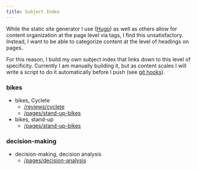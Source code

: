 ```yaml
---
title: Subject Index
---
```


While the static site generator I use ([Hugo](https://gohugo.io/)) as well as others allow for content organization at the page level via tags, I find this unsatisfactory. Instead, I want to be able to categorize content at the level of headings on pages.

For this reason, I build my own subject index that links down to this level of specificity. Currently I am manually building it, but as content scales I will write a script to do it automatically before I push (see [git hooks](https://githooks.com/#:~:text=Git%20hooks%20are%20scripts%20that,limited%20by%20a%20developer's%20imagination.)).

### bikes

- bikes, Cyclete
  - [/reviews/cyclete](/reviews/cyclete)
  - [/pages/stand-up-bikes](/pages/stand-up-bikes)
- bikes, stand-up
  - [/pages/stand-up-bikes](/pages/stand-up-bikes)

### decision-making

* decision-making, decision analysis
  * [/pages/decision-analysis](/pages/decision-analysis)

